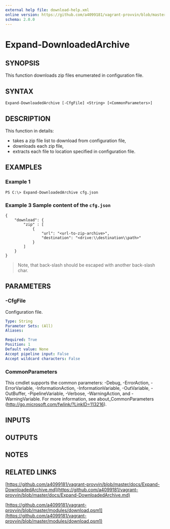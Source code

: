 ```yaml
---
external help file: download-help.xml
online version: https://github.com/a4099181/vagrant-provvin/blob/master/docs/Expand-DownloadedArchive.md
schema: 2.0.0
---
```


# Expand-DownloadedArchive

## SYNOPSIS
This function downloads zip files enumerated in configuration file.

## SYNTAX

```
Expand-DownloadedArchive [-CfgFile] <String> [<CommonParameters>]
```

## DESCRIPTION
This function in details:
* takes a zip file list to download from configuration file,
* downloads each zip file,
* extracts each file to location specified in configuration file.

## EXAMPLES

### Example 1
```
PS C:\> Expand-DownloadedArchive cfg.json
```

### Example 3 Sample content of the `cfg.json`
```
{
    "download": {
        "zip" : [
            {
                "url": "<url-to-zip-archive>",
                "destination": "<drive:\\destination\\path>"
            }
        ]
    }
}
```

> Note, that back-slash should be escaped with another back-slash char.

## PARAMETERS

### -CfgFile
Configuration file.

```yaml
Type: String
Parameter Sets: (All)
Aliases:

Required: True
Position: 1
Default value: None
Accept pipeline input: False
Accept wildcard characters: False
```

### CommonParameters
This cmdlet supports the common parameters: -Debug, -ErrorAction, -ErrorVariable, -InformationAction, -InformationVariable, -OutVariable, -OutBuffer, -PipelineVariable, -Verbose, -WarningAction, and -WarningVariable. For more information, see about_CommonParameters (http://go.microsoft.com/fwlink/?LinkID=113216).

## INPUTS

## OUTPUTS

## NOTES

## RELATED LINKS

[https://github.com/a4099181/vagrant-provvin/blob/master/docs/Expand-DownloadedArchive.md](https://github.com/a4099181/vagrant-provvin/blob/master/docs/Expand-DownloadedArchive.md)

[https://github.com/a4099181/vagrant-provvin/blob/master/modules/download.psm1](https://github.com/a4099181/vagrant-provvin/blob/master/modules/download.psm1)
